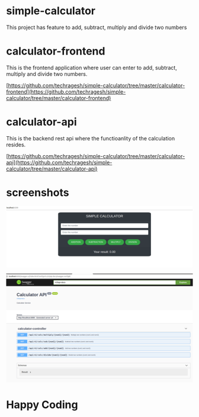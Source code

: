 # simple-calculator
This project has feature to add, subtract, multiply and divide two numbers

# calculator-frontend

This is the frontend application where user can enter to add, subtract, multiply and divide two numbers.

[https://github.com/techragesh/simple-calculator/tree/master/calculator-frontend](https://github.com/techragesh/simple-calculator/tree/master/calculator-frontend)

# calculator-api

This is the backend rest api where the functioanlity of the calculation resides.

[https://github.com/techragesh/simple-calculator/tree/master/calculator-api](https://github.com/techragesh/simple-calculator/tree/master/calculator-api)

# screenshots

![calculator-ui](calculator-ui.png)

![calculatorapi-swagger.png](calculatorapi-swagger.png)

# Happy Coding


